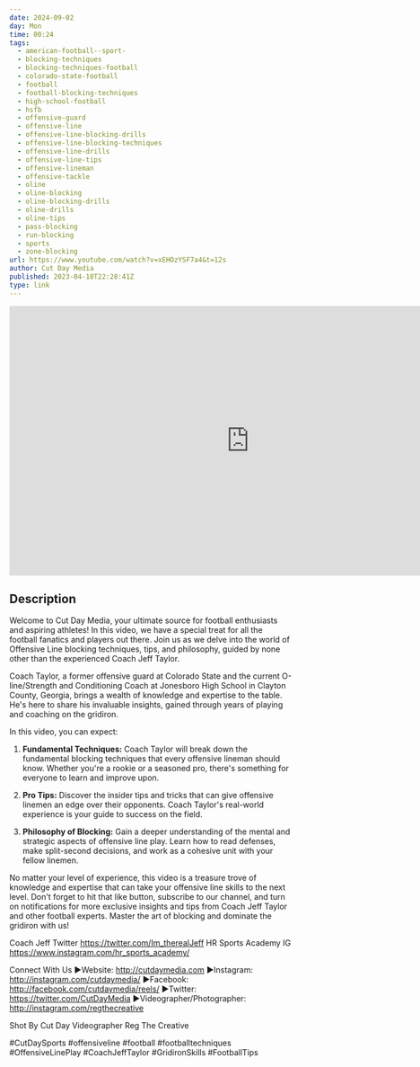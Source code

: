 ```yaml
---
date: 2024-09-02
day: Mon
time: 00:24
tags:
  - american-football--sport-
  - blocking-techniques
  - blocking-techniques-football
  - colorado-state-football
  - football
  - football-blocking-techniques
  - high-school-football
  - hsfb
  - offensive-guard
  - offensive-line
  - offensive-line-blocking-drills
  - offensive-line-blocking-techniques
  - offensive-line-drills
  - offensive-line-tips
  - offensive-lineman
  - offensive-tackle
  - oline
  - oline-blocking
  - oline-blocking-drills
  - oline-drills
  - oline-tips
  - pass-blocking
  - run-blocking
  - sports
  - zone-blocking
url: https://www.youtube.com/watch?v=xEHOzYSF7a4&t=12s
author: Cut Day Media
published: 2023-04-10T22:28:41Z
type: link
---
```


<iframe width="854" height="480" src="https://www.youtube.com/embed/xEHOzYSF7a4" frameborder="0" allowfullscreen></iframe>

## Description
Welcome to Cut Day Media, your ultimate source for football enthusiasts and aspiring athletes! In this video, we have a special treat for all the football fanatics and players out there. Join us as we delve into the world of Offensive Line blocking techniques, tips, and philosophy, guided by none other than the experienced Coach Jeff Taylor.

Coach Taylor, a former offensive guard at Colorado State and the current O-line/Strength and Conditioning Coach at  Jonesboro High School in Clayton County, Georgia, brings a wealth of knowledge and expertise to the table. He's here to share his invaluable insights, gained through years of playing and coaching on the gridiron.

In this video, you can expect:

1. **Fundamental Techniques:** Coach Taylor will break down the fundamental blocking techniques that every offensive lineman should know. Whether you're a rookie or a seasoned pro, there's something for everyone to learn and improve upon.

2. **Pro Tips:** Discover the insider tips and tricks that can give offensive linemen an edge over their opponents. Coach Taylor's real-world experience is your guide to success on the field.

3. **Philosophy of Blocking:** Gain a deeper understanding of the mental and strategic aspects of offensive line play. Learn how to read defenses, make split-second decisions, and work as a cohesive unit with your fellow linemen.

No matter your level of experience, this video is a treasure trove of knowledge and expertise that can take your offensive line skills to the next level. Don't forget to hit that like button, subscribe to our channel, and turn on notifications for more exclusive insights and tips from Coach Jeff Taylor and other football experts. Master the art of blocking and dominate the gridiron with us! 

Coach Jeff Twitter
https://twitter.com/Im_therealJeff
HR Sports Academy IG
https://www.instagram.com/hr_sports_academy/

Connect With Us
►Website: http://cutdaymedia.com
►Instagram: http://instagram.com/cutdaymedia/
►Facebook: http://facebook.com/cutdaymedia/reels/
►Twitter: https://twitter.com/CutDayMedia
►Videographer/Photographer: http://instagram.com/regthecreative

Shot By Cut Day Videographer Reg The Creative

#CutDaySports #offensiveline #football #footballtechniques  #OffensiveLinePlay #CoachJeffTaylor #GridironSkills #FootballTips